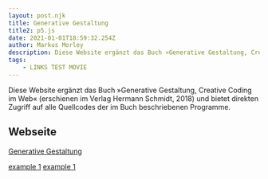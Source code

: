```yaml
---
layout: post.njk
title: Generative Gestaltung
title2: p5.js
date: 2021-01-01T18:59:32.254Z
author: Markus Morley
description: Diese Website ergänzt das Buch »Generative Gestaltung, Creative Coding im Web« (erschienen im Verlag Hermann Schmidt, 2018) und bietet direkten Zugriff auf alle Quellcodes der im Buch beschriebenen Programme.
tags:
    - LINKS TEST MOVIE
---
```


Diese Website ergänzt das Buch »Generative Gestaltung, Creative Coding im Web« (erschienen im Verlag Hermann Schmidt, 2018) und bietet direkten Zugriff auf alle Quellcodes der im Buch beschriebenen Programme.

## Webseite

[Generative Gestaltung](http://www.generative-gestaltung.de/2/)

[example 1](https://editor.p5js.org/generative-design/sketches/P_2_0_01)
[example 1](https://editor.p5js.org/generative-design/sketches/P_2_1_3_01)
